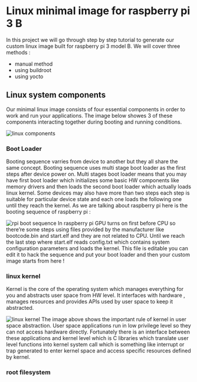 # Linux minimal image for raspberry pi 3 B

In this project we will go through step by step tutorial to generate our custom linux image built for raspberry pi 3 model B. We will cover three methods : 
* manual method 
* using buildroot
* using yocto 



## Linux system components

Our minimal linux image consists of four essential components in order to work and run your applications. The image below showes 3 of these components interacting together during booting and running conditions.  

![linux components](https://vocal.com/wp-content/uploads/2021/10/Linux-System-Components.png)

### Boot Loader
Booting sequence varries from device to another but they all share the same concept. Booting sequence uses multi stage boot loader as the first steps after device power on. Multi stages boot loader means that you may have first boot loader which initializes some basic HW components like memory drivers and then loads the second boot loader which actually loads linux kernel. Some devices may also have more than two steps each step is suitable for particular device state and each one loads the following one until they reach the kernel. As we are talking about raspberry pi here is the booting sequence of raspberry pi :

![rpi boot sequence](https://encrypted-tbn0.gstatic.com/images?q=tbn:ANd9GcRtreHICSPMRMclNKxiUyD5XeOA1nE6DnU8kw&usqp=CAU)
In raspberry pi GPU turns on first before CPU so there’re some steps using files provided by the manufacturer like bootcode.bin and start.elf and they are not related to CPU. Until we reach the last step where start.elf reads config.txt which contains system configuration parameters and loads the kernel. This file is editable you can edit it to hack the sequence and put your boot loader and then your custom image starts from here !

### linux kernel
Kernel is the core of the operating system which manages everything for you and abstracts user space from HW level. It interfaces with hardware , manages resources and provides APIs used by user space to keep it abstracted.


![linux kernel](https://www.engineersgarage.com/wp-content/uploads/2016/07/ArticleImage-12104-1.png)
The image above shows the important rule of kernel in user space abstraction. User space applications run in low privilege level so they can not access hardware directly. Fortunately there is an interface between these applications and kernel level which is C libraries which translate  user level functions into kernel system call which is something like interrupt or trap generated to enter kernel space and access specific resources defined by kernel.

### root filesystem
